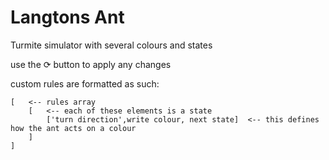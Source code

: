 # Langtons Ant
Turmite simulator with several colours and states

use the ⟳ button to apply any changes

custom rules are formatted as such:

```
[   <-- rules array
    [   <-- each of these elements is a state
        ['turn direction',write colour, next state]  <-- this defines how the ant acts on a colour
    ]
]
```
